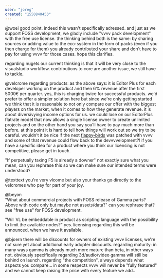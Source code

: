 ```yaml
---
user: "joreg"
created: "1550840453"
---
```


@woei good point. indeed this wasn't specifically adressed. and just as we support FOSS development, we gladly include "vvvv pack development" with the free use license. the thinking behind both is the same: by sharing sources or adding value to the eco-system in the form of packs (even if you then charge for them) you already contributed your share and don't have to pay for using vvvv for those cases. hope this clarifies.

regarding nugets our current thinking is that it will be very close to the visualstudio workflow. contributions to core are another issue, we still have to tackle. 

@velcrome regarding products: as the above says: it is Editor Plus for each developer working on the product and then 6% revenue after the first 5000€ per quarter. yes, this is charging twice for successful products. we'd prefer to offer a simpler solution here but since we're only getting started we think that it is reasonable to not only compare our offer with the biggest players on the market, when it comes to how they generate revenue. it is about diversivying income options for us. we could lose on our EditorPlus flatrate model that now allows a single license owner to create unlimited projects and on the other hand you say you'll have to pay much more than before. at this point it is hard to tell how things will work out so we try to be careful. wouldn't it be nice if the next [flappy-birds](http://www.businessofapps.com/data/flappy-bird-revenue/) was patched with vvvv and some of that revenue could flow back to the devvvvelopment?! if you have a specific idea for a product where you think our licensing is not competitive, please get in touch.

"If perpetually taxing F5 is already a downer" not exactly sure what you mean, can you rephrase this so we can make sure our intended terms were understood?

@texttext you're very vlcome but also your thanks go directly to the velcromes who pay for part of your joy.

@beyon    
"What about commercial projects with FOSS release of Gamma parts? Above with code only but maybe not assets/data?"
can you rephrase that? see "free use" for FOSS development.

"Will VL be embeddable in product as scripting language with the possibility to limit the available nodes?"
yes. licensing regarding this will be announced, when we have it available.

@bjoern there will be discounts for owners of existing vvvv licenses, we're not sure yet about additional early adopter discounts. regarding maturity: in many ways gamma is already much more mature than beta, in other ways not. obviously specifically regarding 3d/audio/video gamma will still be behind on launch. regarding "the competition", always depends what aspects you compare... in some respects vvvv will never be "fully featured" and we cannot keep raising the price with every feature we add.. 
